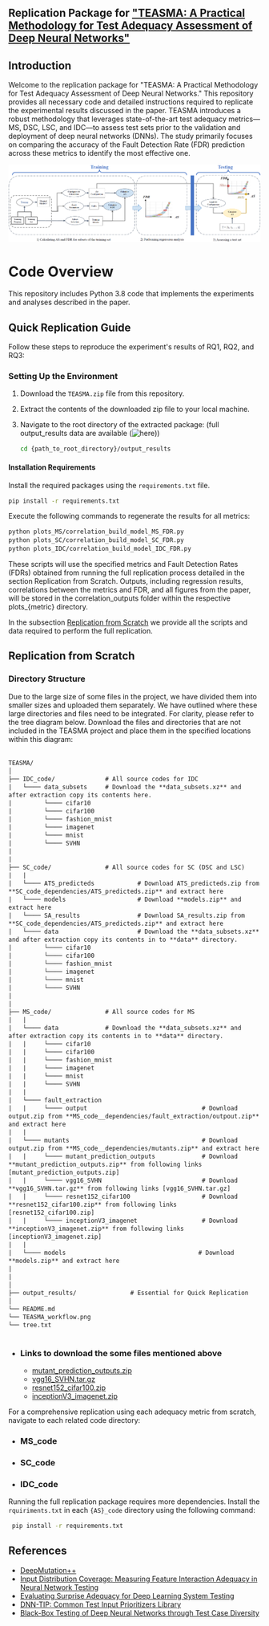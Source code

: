 ## Replication Package for ["TEASMA: A Practical Methodology for Test Adequacy Assessment of Deep Neural Networks"](https://ieeexplore.ieee.org/document/10720834)


## Introduction

Welcome to the replication package for "TEASMA: A Practical Methodology for Test Adequacy Assessment of Deep Neural Networks." This repository provides all necessary code and detailed instructions required to replicate the experimental results discussed in the paper. TEASMA introduces a robust methodology that leverages state-of-the-art test adequacy metrics—MS, DSC, LSC, and IDC—to assess test sets prior to the validation and deployment of deep neural networks (DNNs). The study primarily focuses on comparing the accuracy of the Fault Detection Rate (FDR) prediction across these metrics to identify the most effective one.

![TEASMA workflow](TEASMA_workflow.png)
# Code Overview

This repository includes Python 3.8 code that implements the experiments and analyses described in the paper.

## Quick Replication Guide <a name="Quick-Replication"></a>

Follow these steps to reproduce the experiment's results of RQ1, RQ2, and RQ3:


### Setting Up the Environment

1. Download the `TEASMA.zip` file from this repository.
2. Extract the contents of the downloaded zip file to your local machine.
3. Navigate to the root directory of the extracted package: (full output_results data are available (![here](https://figshare.com/s/fe3c9a593c110786027b)))

    ```bash
    cd {path_to_root_directory}/output_results
    ```
#### Installation Requirements

Install the required packages using the `requirements.txt` file.
```bash
pip install -r requirements.txt
```

Execute the following commands to regenerate the results for all metrics:

```bash
python plots_MS/correlation_build_model_MS_FDR.py
python plots_SC/correlation_build_model_SC_FDR.py
python plots_IDC/correlation_build_model_IDC_FDR.py
```

These scripts will use the specified metrics and Fault Detection Rates (FDRs) obtained from running the full replication process detailed in the section Replication from Scratch. Outputs, including regression results, correlations between the metrics and FDR, and all figures from the paper, will be stored in the correlation_outputs folder within the respective plots_{metric} directory.


In the subsection [Replication from Scratch](#Replication-from-Scratch) we provide all the scripts and data required to perform the full replication.



## Replication from Scratch <a name="Replication-from-Scratch"></a>

### Directory Structure
Due to the large size of some files in the project, we have divided them into smaller sizes and uploaded them separately. We have outlined where these large directories and files need to be integrated. For clarity, please refer to the tree diagram below. Download the files and directories that are not included in the TEASMA project and place them in the specified locations within this diagram:

```

TEASMA/
│
├── IDC_code/              # All source codes for IDC
|   └──── data_subsets     # Download the **data_subsets.xz** and after extraction copy its contents here. 
|         └──── cifar10
|         └──── cifar100
|         └──── fashion_mnist
|         └──── imagenet
|         └──── mnist
|         └──── SVHN
|
|
├── SC_code/               # All source codes for SC (DSC and LSC)
|   |
|   └──── ATS_predicteds            # Download ATS_predicteds.zip from **SC_code_dependencies/ATS_predicteds.zip** and extract here
|   └──── models                    # Download **models.zip** and extract here
|   └──── SA_results                # Download SA_results.zip from **SC_code_dependencies/ATS_predicteds.zip** and extract here
|   └──── data                      # Download the **data_subsets.xz** and after extraction copy its contents in to **data** directory. 
|         └──── cifar10
|         └──── cifar100
|         └──── fashion_mnist
|         └──── imagenet
|         └──── mnist
|         └──── SVHN
|
|
├── MS_code/               # All source codes for MS
|   |
|   └──── data             # Download the **data_subsets.xz** and after extraction copy its contents in to **data** directory.  
|   |     └──── cifar10
|   |     └──── cifar100
|   |     └──── fashion_mnist
|   |     └──── imagenet
|   |     └──── mnist
|   |     └──── SVHN
|   |   
|   └──── fault_extraction
|   |     └──── output                                # Download output.zip from **MS_code__dependencies/fault_extraction/outpout.zip** and extract here
|   |     
|   └──── mutants                                     # Download output.zip from **MS_code__dependencies/mutants.zip** and extract here 
|   |     └──── mutant_prediction_outputs             # Download **mutant_prediction_outputs.zip** from following links [mutant_prediction_outputs.zip]
|   |     └──── vgg16_SVHN                            # Download **vgg16_SVHN.tar.gz** from following links [vgg16_SVHN.tar.gz]
|   |     └──── resnet152_cifar100                    # Download **resnet152_cifar100.zip** from following links [resnet152_cifar100.zip]
|   |     └──── inceptionV3_imagenet                  # Download **inceptionV3_imagenet.zip** from following links [inceptionV3_imagenet.zip]
|   |
|   └──── models                                     # Download **models.zip** and extract here
|
|
│
├── output_results/               # Essential for Quick Replication 
│
└── README.md
└── TEASMA_workflow.png
└── tree.txt


```
* ### Links to download the some files mentioned above 

    - [mutant_prediction_outputs.zip](https://uottawa-my.sharepoint.com/personal/aabba038_uottawa_ca/Documents/TEASMA_5th_July_2024_requirements?csf=1&web=1&e=yxs26a)
    - [vgg16_SVHN.tar.gz](https://uottawa-my.sharepoint.com/personal/aabba038_uottawa_ca/Documents/TEASMA_5th_July_2024_requirements?csf=1&web=1&e=yxs26a)
    - [resnet152_cifar100.zip](https://uottawa-my.sharepoint.com/personal/aabba038_uottawa_ca/Documents/TEASMA_5th_July_2024_requirements?csf=1&web=1&e=yxs26a)
    - [inceptionV3_imagenet.zip](https://uottawa-my.sharepoint.com/personal/aabba038_uottawa_ca/Documents/TEASMA_5th_July_2024_requirements?csf=1&web=1&e=yxs26a)


For a comprehensive replication using each adequacy metric from scratch, navigate to each related code directory:

* ### MS_code
* ### SC_code
* ### IDC_code

Running the full replication package requires more dependencies. Install the `rquiriments.txt` in each `{AS}_code` directory using the following command:

```bash
 pip install -r requirements.txt
```


## References
- [DeepMutation++](https://sites.google.com/view/deepmutationpp/home)
- [Input Distribution Coverage: Measuring Feature Interaction Adequacy in Neural Network Testing](https://github.com/less-lab-uva/InputDistributionCoverage/tree/main)
- [Evaluating Surprise Adequacy for Deep Learning System Testing](https://github.com/coinse/sadl)
- [DNN-TIP: Common Test Input Prioritizers Library](https://github.com/testingautomated-usi/dnn-tip)
- [Black-Box Testing of Deep Neural Networks through Test Case Diversity](https://github.com/zohreh-aaa/DNN-Testing/tree/main) 


